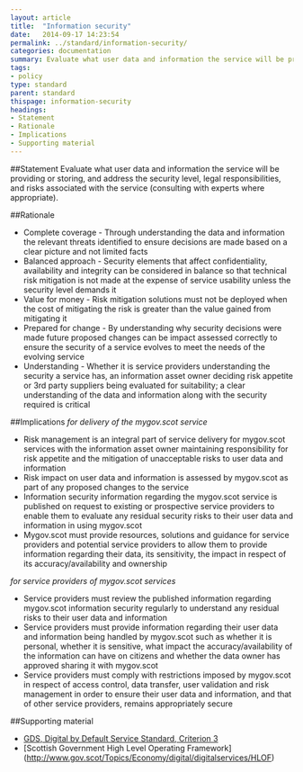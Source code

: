```yaml
---
layout: article
title:  "Information security"
date:   2014-09-17 14:23:54
permalink: ../standard/information-security/ 
categories: documentation
summary: Evaluate what user data and information the service will be providing or storing, and address the security level, legal responsibilities, and risks associated with the service.
tags: 
- policy
type: standard
parent: standard
thispage: information-security
headings:
- Statement
- Rationale
- Implications
- Supporting material
---
```


##Statement
Evaluate what user data and information the service will be providing or storing, and address the security level, legal responsibilities, and risks associated with the service (consulting with experts where appropriate).

##Rationale
* Complete coverage - Through understanding the data and information the relevant threats identified to ensure decisions are made based on a clear picture and not limited facts
* Balanced approach - Security elements that affect confidentiality, availability and integrity can be considered in balance so that technical risk mitigation is not made at the expense of service usability unless the security level demands it
* Value for money - Risk mitigation solutions must not be deployed when the cost of mitigating the risk is greater than the value gained from mitigating it
* Prepared for change - By understanding why security decisions were made future proposed changes can be impact assessed correctly to ensure the security of a service evolves to meet the needs of the evolving service
* Understanding - Whether it is service providers understanding the security a service has, an information asset owner deciding risk appetite or 3rd party suppliers being evaluated for suitability; a clear understanding of the data and information along with the security required is critical

##Implications
*for delivery of the mygov.scot service*
* Risk management is an integral part of service delivery for mygov.scot services with the information asset owner maintaining responsibility for risk appetite and the mitigation of unacceptable risks to user data and information
* Risk impact on user data and information is assessed by mygov.scot as part of any proposed changes to the service
* Information security information regarding the mygov.scot service is published on request to existing or prospective service providers to enable them to evaluate any residual security risks to their user data and information in using mygov.scot
* Mygov.scot must provide resources, solutions and guidance for service providers and potential service providers to allow them to provide information regarding their data, its sensitivity, the impact in respect of its accuracy/availability and ownership

*for service providers of mygov.scot services*
* Service providers must review the published information regarding mygov.scot information security regularly to understand any residual risks to their user data and information
* Service providers must provide information regarding their user data and information being handled by mygov.scot such as whether it is personal, whether it is sensitive, what impact the accuracy/availability of the information can have on citizens and whether the data owner has approved sharing it with mygov.scot
* Service providers must comply with restrictions imposed by mygov.scot in respect of access control, data transfer, user validation and risk management in order to ensure their user data and information, and that of other service providers, remains appropriately secure

##Supporting material
- [GDS, Digital by Default Service Standard, Criterion 3](https://www.gov.uk/service-manual/digital-by-default#criterion-3)
- [Scottish Government High Level Operating Framework] (http://www.gov.scot/Topics/Economy/digital/digitalservices/HLOF)
